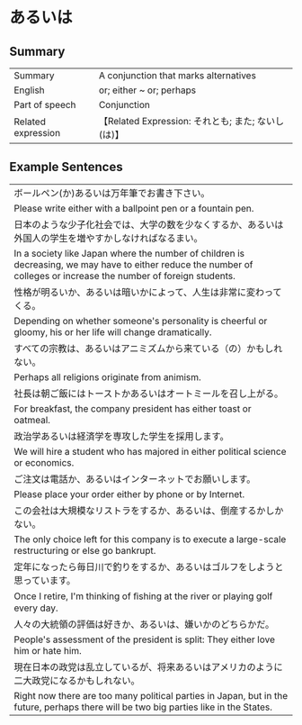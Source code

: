 # あるいは

## Summary

<table><tr>   <td>Summary</td>   <td>A conjunction that marks alternatives</td></tr><tr>   <td>English</td>   <td>or; either ~ or; perhaps</td></tr><tr>   <td>Part of speech</td>   <td>Conjunction</td></tr><tr>   <td>Related expression</td>   <td>【Related Expression: それとも; また; ないし(は)】</td></tr></table>

## Example Sentences

<table><tr><td>ボールペン(か)あるいは万年筆でお書き下さい。</td></tr><tr><td>Please write either with a ballpoint pen or a fountain pen.</td></tr><tr><td>日本のような少子化社会では、大学の数を少なくするか、あるいは外国人の学生を増やすかしなければなるまい。</td></tr><tr><td>In a society like Japan where the number of children is decreasing, we may have to either reduce the number of colleges or increase the number of foreign students.</td></tr><tr><td>性格が明るいか、あるいは暗いかによって、人生は非常に変わってくる。</td></tr><tr><td>Depending on whether someone's personality is cheerful or gloomy, his or her life will change dramatically.</td></tr><tr><td>すべての宗教は、あるいはアニミズムから来ている（の）かもしれない。</td></tr><tr><td>Perhaps all religions originate from animism.</td></tr><tr><td>社長は朝ご飯にはトーストかあるいはオートミールを召し上がる。</td></tr><tr><td>For breakfast, the company president has either toast or oatmeal.</td></tr><tr><td>政治学あるいは経済学を専攻した学生を採用します。</td></tr><tr><td>We will hire a student who has majored in either political science or economics.</td></tr><tr><td>ご注文は電話か、あるいはインターネットでお願いします。</td></tr><tr><td>Please place your order either by phone or by Internet.</td></tr><tr><td>この会社は大規模なリストラをするか、あるいは、倒産するかしかない。</td></tr><tr><td>The only choice left for this company is to execute a large-scale restructuring or else go bankrupt.</td></tr><tr><td>定年になったら毎日川で釣りをするか、あるいはゴルフをしようと思っています。</td></tr><tr><td>Once I retire, I'm thinking of ﬁshing at the river or playing golf every day.</td></tr><tr><td>人々の大統領の評価は好きか、あるいは、嫌いかのどちらかだ。</td></tr><tr><td>People's assessment of the president is split: They either love him or hate him.</td></tr><tr><td>現在日本の政党は乱立しているが、将来あるいはアメリカのように二大政党になるかもしれない。</td></tr><tr><td>Right now there are too many political parties in Japan, but in the future, perhaps there will be two big parties like in the States.</td></tr></table>


